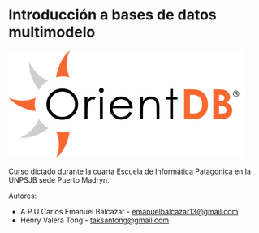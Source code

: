 # Introducción a bases de datos multimodelo


[![Logo](./images/OrientdbLogo.png)]()


Curso dictado durante la cuarta Escuela de Informática Patagonica en la UNPSJB sede Puerto Madryn.

Autores:
- A.P.U Carlos Emanuel Balcazar - [emanuelbalcazar13@gmail.com]()
- Henry Valera Tong - [taksantong@gmail.com]()
